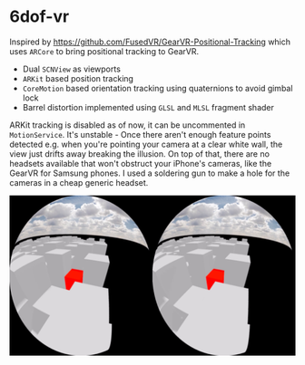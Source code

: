 # 6dof-vr

Inspired by https://github.com/FusedVR/GearVR-Positional-Tracking which uses `ARCore` to bring positional tracking to GearVR.

- Dual `SCNView` as viewports
- `ARKit` based position tracking
- `CoreMotion` based orientation tracking using quaternions to avoid gimbal lock
- Barrel distortion implemented using `GLSL` and `MLSL` fragment shader

ARKit tracking is disabled as of now, it can be uncommented in `MotionService`. It's unstable - Once there aren't enough feature points detected e.g. when you're pointing your camera at a clear white wall, the view just drifts away breaking the illusion. On top of that, there are no headsets available that won't obstruct your iPhone's cameras, like the GearVR for Samsung phones. I used a soldering gun to make a hole for the cameras in a cheap generic headset.

![Example image](https://github.com/bartlomiejn/6dof-vr/blob/master/barrel-dist.jpeg "MLSL Example image")
